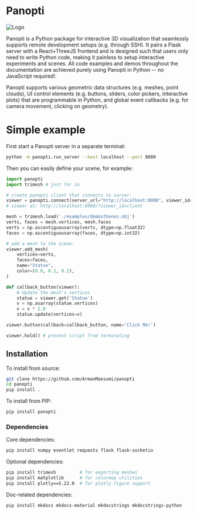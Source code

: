 # Panopti
![Logo](./docs/assets/images/panopti_logo.jpg)

Panopti is a Python package for interactive 3D visualization that seamlessly supports remote development setups (e.g. through SSH). It pairs a Flask server with a React+ThreeJS frontend and is designed such that users only need to write Python code, making it painless to setup interactive experiments and scenes. All code examples and demos throughout the documentation are achieved purely using Panopti in Python -- no JavaScript required!.

Panopti supports various geometric data structures (e.g. meshes, point clouds), UI control elements (e.g. buttons, sliders, color pickers, interactive plots) that are programmable in Python, and global event callbacks (e.g. for camera movement, clicking on geometry).

# Simple example
First start a Panopti server in a separate terminal:
```bash
python -m panopti.run_server --host localhost --port 8080
```

Then you can easily define your scene, for example:
```python
import panopti
import trimesh # just for io

# create panopti client that connects to server:
viewer = panopti.connect(server_url="http://localhost:8080", viewer_id='client') 
# viewer at: http://localhost:8080/?viewer_id=client

mesh = trimesh.load('./examples/demosthenes.obj')
verts, faces = mesh.vertices, mesh.faces
verts = np.ascontiguousarray(verts, dtype=np.float32)
faces = np.ascontiguousarray(faces, dtype=np.int32)

# add a mesh to the scene:
viewer.add_mesh(
    vertices=verts,
    faces=faces,
    name="Statue",
    color=(0.8, 0.2, 0.2),
)

def callback_button(viewer):
    # Update the mesh's vertices
    statue = viewer.get('Statue')
    v = np.asarray(statue.vertices)
    v = v * 2.0 
    statue.update(vertices=v)

viewer.button(callback=callback_button, name='Click Me!')

viewer.hold() # prevent script from terminating
```

## Installation

To install from source:
```bash
git clone https://github.com/ArmanMaesumi/panopti
cd panopti
pip install .
```

To install from PIP:
```bash
pip install panopti
```

### Dependencies

Core dependencies:
```bash
pip install numpy eventlet requests flask flask-socketio
```

Optional dependencies:
```bash
pip install trimesh         # for exporting meshes
pip install matplotlib      # for colormap utilities
pip install plotly==5.22.0  # for plotly figure support
```

Doc-related dependencies:
```bash
pip install mkdocs mkdocs-material mkdocstrings mkdocstrings-python
```